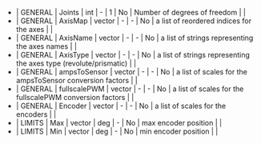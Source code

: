   * | GENERAL     |  Joints         | int            | -     |   1         | No        | Number of degrees of freedom                                        |  |
  * | GENERAL     |  AxisMap        | vector<int>    | -     |   -         | No        | a list of reordered indices for the axes                            |  |
  * | GENERAL     |  AxisName       | vector<string> | -     |   -         | No        | a list of strings representing the axes names                       |  |
  * | GENERAL     |  AxisType       | vector<string> | -     |   -         | No        | a list of strings representing the axes type (revolute/prismatic)   |  |
  * | GENERAL     |  ampsToSensor   | vector<double> | -     |   -         | No        | a list of scales for the ampsToSensor conversion factors            |  |
  * | GENERAL     |  fullscalePWM   | vector<double> | -     |   -         | No        | a list of scales for the fullscalePWM conversion factors            |  |
  * | GENERAL     |  Encoder        | vector<int>    | -     |   -         | No        | a list of scales for the encoders                                   |  |
  * | LIMITS      |  Max            | vector<double> | deg   |   -         | No        | max encoder position                                                |  |
  * | LIMITS      |  Min            | vector<double> | deg   |   -         | No        | min encoder position                                                |  |
